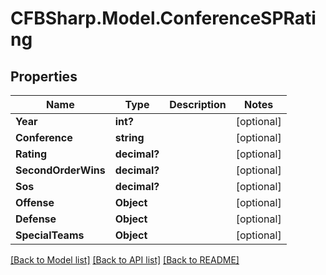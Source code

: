 # CFBSharp.Model.ConferenceSPRating
## Properties

Name | Type | Description | Notes
------------ | ------------- | ------------- | -------------
**Year** | **int?** |  | [optional] 
**Conference** | **string** |  | [optional] 
**Rating** | **decimal?** |  | [optional] 
**SecondOrderWins** | **decimal?** |  | [optional] 
**Sos** | **decimal?** |  | [optional] 
**Offense** | **Object** |  | [optional] 
**Defense** | **Object** |  | [optional] 
**SpecialTeams** | **Object** |  | [optional] 

[[Back to Model list]](../README.md#documentation-for-models) [[Back to API list]](../README.md#documentation-for-api-endpoints) [[Back to README]](../README.md)

